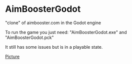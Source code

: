 # AimBoosterGodot
"clone" of aimbooster.com in the Godot engine

To run the game you just need: "AimBoosterGodot.exe" and "AimBoosterGodot.pck"

It still has some issues but is in a playable state.

[Picture](https://imgur.com/F3BuGkR)

